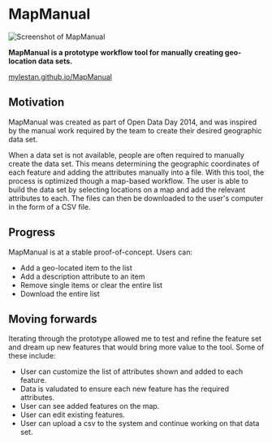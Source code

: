 # MapManual

![Screenshot of MapManual](http://raw.github.com/mylestan/MapManual/master/screenshots/screenshot1.png)

**MapManual is a prototype workflow tool for manually creating geo-location data sets.**

[mylestan.github.io/MapManual](http://mylestan.github.io/MapManual/)

## Motivation

MapManual was created as part of Open Data Day 2014, and was inspired by the manual work required by the team to create their desired geographic data set.

When a data set is not available, people are often required to manually create the data set. This means determining the geographic coordinates of each feature and adding the attributes manually into a file. With this tool, the process is optimized though a map-based workflow. The user is able to build the data set by selecting locations on a map and add the relevant attributes to each. The files can then be downloaded to the user's computer in the form of a CSV file.

## Progress

MapManual is at a stable proof-of-concept. Users can:

- Add a geo-located item to the list
- Add a description attribute to an item
- Remove single items or clear the entire list
- Download the entire list

## Moving forwards

Iterating through the prototype allowed me to test and refine the feature set and dream up new features that would bring more value to the tool. Some of these include:

- User can customize the list of attributes shown and added to each feature.
- Data is valudated to ensure each new feature has the required attributes.
- User can see added features on the map.
- User can edit existing features.
- User can upload a csv to the system and continue working on that data set.

